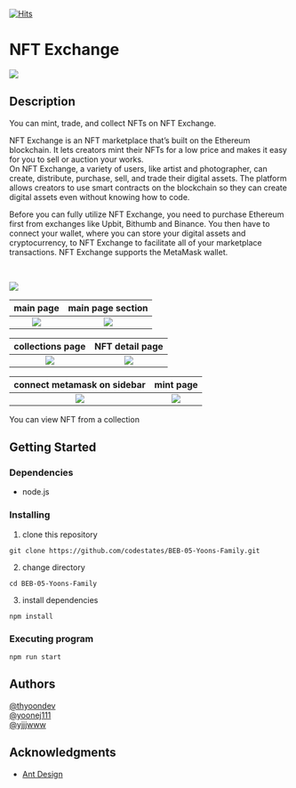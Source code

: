 
[![Hits](https://hits.sh/github.com/codestates/BEB-05-Yoons-Family.svg)](https://hits.sh/github.com/codestates/BEB-05-Yoons-Family/)

# NFT Exchange
![](https://user-images.githubusercontent.com/64685759/184427608-35cb621d-7608-425e-a2ff-b8f3b3094c3a.png)

## Description

<!-- An in-depth paragraph about your project and overview of use. -->

You can mint, trade, and collect NFTs on NFT Exchange.<br/>

NFT Exchange is an NFT marketplace that’s built on the Ethereum blockchain. It lets creators mint their NFTs for a low price and makes it easy for you to sell or auction your works. <br/>
On NFT Exchange, a variety of users, like artist and photographer, can create, distribute, purchase, sell, and trade their digital assets. The platform allows creators to use smart contracts on the blockchain so they can create digital assets even without knowing how to code.<br/>

Before you can fully utilize NFT Exchange, you need to purchase Ethereum first from exchanges like Upbit, Bithumb and Binance. You then have to connect your wallet, where you can store your digital assets and cryptocurrency, to NFT Exchange to facilitate all of your marketplace transactions. NFT Exchange supports the MetaMask wallet.

<br/>
<!-- Simple overview of use/purpose. -->

![](https://user-images.githubusercontent.com/64685759/184424705-a907f219-6525-4a7e-b792-ace6f8f013c2.png)

|                                                 main page                                                  |                                             main page section                                              |
| :--------------------------------------------------------------------------------------------------------: | :--------------------------------------------------------------------------------------------------------: |
| ![](https://user-images.githubusercontent.com/64685759/184424157-f466eb9d-5cb9-4e52-9685-e09d003ea928.png) | ![](https://user-images.githubusercontent.com/64685759/184424181-bdd41d0c-4000-4f2b-b2b6-0c60faefe648.png) |

|                                              collections page                                              |                                              NFT detail page                                               |
| :--------------------------------------------------------------------------------------------------------: | :--------------------------------------------------------------------------------------------------------: |
| ![](https://user-images.githubusercontent.com/64685759/184424174-68baf827-3e50-4ca5-be0d-291f5d59ccc0.png) | ![](https://user-images.githubusercontent.com/64685759/184424166-1a23e791-5d75-49e8-9072-7ec4332dbb41.png) |

|                                        connect metamask on sidebar                                         |                                                 mint page                                                  |
| :--------------------------------------------------------------------------------------------------------: | :--------------------------------------------------------------------------------------------------------: |
| ![](https://user-images.githubusercontent.com/64685759/184424173-4590f5d6-c7e3-48c5-9ae5-4bbf76361bd4.png) | ![](https://user-images.githubusercontent.com/64685759/184424169-d44e4270-a044-4541-8d55-27a24c3e9c73.png) |

You can view NFT from a collection



## Getting Started

### Dependencies

<!-- * Describe any prerequisites, libraries, OS version, etc., needed before installing program. -->

- node.js

### Installing

<!-- * How/where to download your program
* Any modifications needed to be made to files/folders -->

1. clone this repository

```
git clone https://github.com/codestates/BEB-05-Yoons-Family.git
```

2. change directory

```
cd BEB-05-Yoons-Family
```

3. install dependencies

```
npm install
```

### Executing program

<!-- * How to run the program
* Step-by-step bullets -->

```
npm run start
```

<!-- ## Help

Any advise for common problems or issues.
```
command to run if program contains helper info
``` -->

## Authors

[@thyoondev](https://github.com/thyoondev)  
[@yoonej111](https://github.com/yoonej111)  
[@yjjjwww](https://github.com/yjjjwww)

<!-- Contributors names and contact info

ex. Dominique Pizzie
ex. [@DomPizzie](https://twitter.com/dompizzie) -->

<!-- ## Version History

* 0.2
    * Various bug fixes and optimizations
    * See [commit change]() or See [release history]()
* 0.1
    * Initial Release -->

<!-- ## License

This project is licensed under the [NAME HERE] License - see the LICENSE.md file for details -->

## Acknowledgments

<!-- Inspiration, code snippets, etc. -->

- [Ant Design](https://ant.design/)
